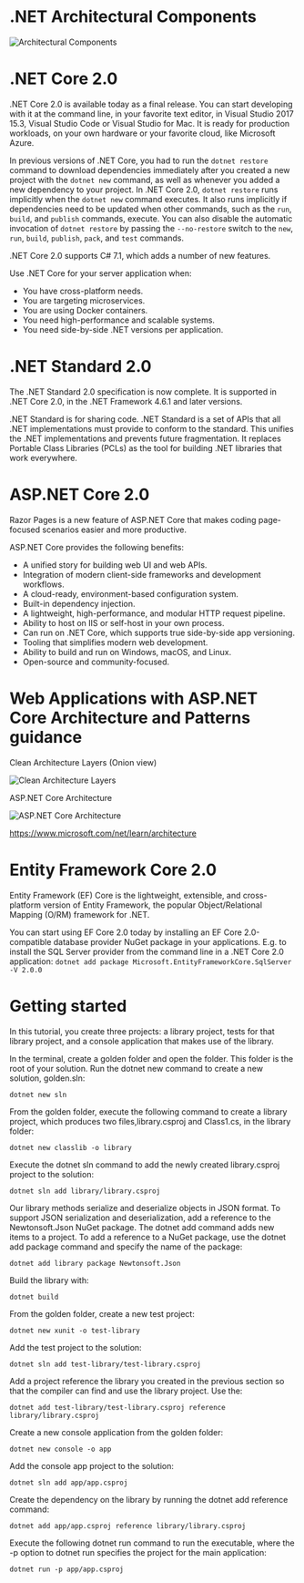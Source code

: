 # .NET Architectural Components

![Architectural Components](https://docs.microsoft.com/en-us/dotnet/standard/media/components.png)

# .NET Core 2.0

.NET Core 2.0 is available today as a final release. You can start developing with it at the command line, in your favorite text editor, in Visual Studio 2017 15.3, Visual Studio Code or Visual Studio for Mac. It is ready for production workloads, on your own hardware or your favorite cloud, like Microsoft Azure.

In previous versions of .NET Core, you had to run the `dotnet restore` command to download dependencies immediately after you created a new project with the `dotnet new` command, as well as whenever you added a new dependency to your project. In .NET Core 2.0, `dotnet restore` runs implicitly when the `dotnet new` command executes. It also runs implicitly if dependencies need to be updated when other commands, such as the `run`, `build`, and `publish` commands, execute.
You can also disable the automatic invocation of `dotnet restore` by passing the `--no-restore` switch to the `new`, `run`, `build`, `publish`, `pack`, and `test` commands.

.NET Core 2.0 supports C# 7.1, which adds a number of new features.

Use .NET Core for your server application when:
 * You have cross-platform needs.
 * You are targeting microservices.
 * You are using Docker containers.
 * You need high-performance and scalable systems.
 * You need side-by-side .NET versions per application.

# .NET Standard 2.0

The .NET Standard 2.0 specification is now complete. It is supported in .NET Core 2.0, in the .NET Framework 4.6.1 and later versions.

.NET Standard is for sharing code. .NET Standard is a set of APIs that all .NET implementations must provide to conform to the standard. This unifies the .NET implementations and prevents future fragmentation. It replaces Portable Class Libraries (PCLs) as the tool for building .NET libraries that work everywhere.

# ASP.NET Core 2.0

Razor Pages is a new feature of ASP.NET Core that makes coding page-focused scenarios easier and more productive.

ASP.NET Core provides the following benefits:
 * A unified story for building web UI and web APIs.
 * Integration of modern client-side frameworks and development workflows.
 * A cloud-ready, environment-based configuration system.
 * Built-in dependency injection.
 * A lightweight, high-performance, and modular HTTP request pipeline.
 * Ability to host on IIS or self-host in your own process.
 * Can run on .NET Core, which supports true side-by-side app versioning.
 * Tooling that simplifies modern web development.
 * Ability to build and run on Windows, macOS, and Linux.
 * Open-source and community-focused.

# Web Applications with ASP.NET Core Architecture and Patterns guidance

Clean Architecture Layers (Onion view)

![Clean Architecture Layers](https://msdnshared.blob.core.windows.net/media/2017/06/062217_2209_ThenewNETAp11.png)

ASP.NET Core Architecture

![ASP.NET Core Architecture](https://msdnshared.blob.core.windows.net/media/2017/06/062217_2209_ThenewNETAp12.png)

https://www.microsoft.com/net/learn/architecture

# Entity Framework Core 2.0

Entity Framework (EF) Core is the lightweight, extensible, and cross-platform version of Entity Framework, the popular Object/Relational Mapping (O/RM) framework for .NET.

You can start using EF Core 2.0 today by installing an EF Core 2.0-compatible database provider NuGet package in your applications. E.g. to install the SQL Server provider from the command line in a .NET Core 2.0 application: `dotnet add package Microsoft.EntityFrameworkCore.SqlServer -V 2.0.0`

# Getting started

In this tutorial, you create three projects: a library project, tests for that library project, and a console application that makes use of the library.

In the terminal, create a golden folder and open the folder. This folder is the root of your solution. Run the dotnet new command to create a new solution, golden.sln:

`dotnet new sln`

From the golden folder, execute the following command to create a library project, which produces two files,library.csproj and Class1.cs, in the library folder:

`dotnet new classlib -o library`

Execute the dotnet sln command to add the newly created library.csproj project to the solution:

`dotnet sln add library/library.csproj`

Our library methods serialize and deserialize objects in JSON format. To support JSON serialization and deserialization, add a reference to the Newtonsoft.Json NuGet package. The dotnet add command adds new items to a project. To add a reference to a NuGet package, use the dotnet add package command and specify the name of the package:

`dotnet add library package Newtonsoft.Json`

Build the library with:

`dotnet build`

From the golden folder, create a new test project:

`dotnet new xunit -o test-library`

Add the test project to the solution:

`dotnet sln add test-library/test-library.csproj`

Add a project reference the library you created in the previous section so that the compiler can find and use the library project. Use the:

`dotnet add test-library/test-library.csproj reference library/library.csproj`

Create a new console application from the golden folder:

`dotnet new console -o app`

Add the console app project to the solution:

`dotnet sln add app/app.csproj`

Create the dependency on the library by running the dotnet add reference command:

`dotnet add app/app.csproj reference library/library.csproj`

Execute the following dotnet run command to run the executable, where the -p option to dotnet run specifies the project for the main application:

`dotnet run -p app/app.csproj`